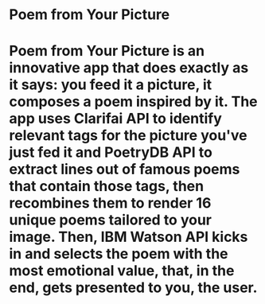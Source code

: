 # Poem from Your Picture

# Poem from Your Picture is an innovative app that does exactly as it says: you feed it a picture, it composes a poem inspired by it. The app uses Clarifai API to identify relevant tags for the picture you've just fed it and PoetryDB API to extract lines out of famous poems that contain those tags, then recombines them to render 16 unique poems tailored to your image. Then, IBM Watson API kicks in and selects the poem with the most emotional value, that, in the end, gets presented to you, the user.
